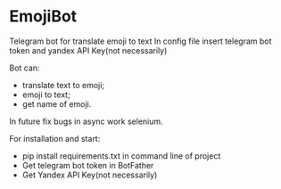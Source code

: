 # EmojiBot
Telegram bot for translate emoji to text
In config file insert telegram bot token and yandex API Key(not necessarily)

Bot can:
 - translate text to emoji;
 - emoji to text;
 - get name of emoji.

In future fix bugs in async work selenium.

For installation and start:
 - pip install requirements.txt in command line of project
 - Get telegram bot token in BotFather
 - Get Yandex API Key(not necessarily)
 
